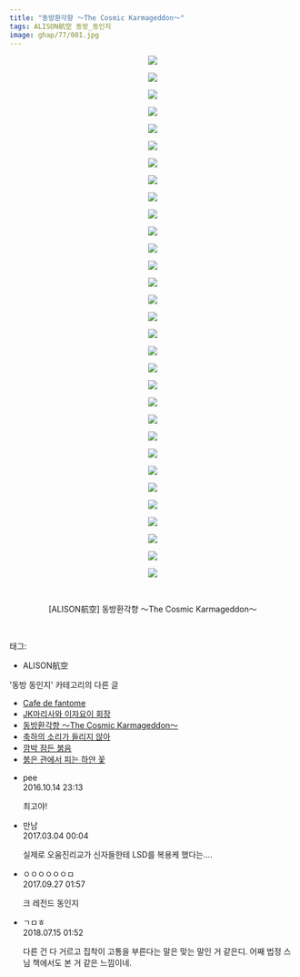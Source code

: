 ```yaml
---
title: "동방환각향 ～The Cosmic Karmageddon～"
tags: ALISON航空 동방_동인지
image: ghap/77/001.jpg
---
```

<div class="article">
<p style="text-align: center; clear: none; float: none;"><img src="{{ site.nasurl }}/ghap/77/001.jpg"/></p>
<p style="text-align: center; clear: none; float: none;"><img src="{{ site.nasurl }}/ghap/77/002.jpg"/></p>
<p style="text-align: center; clear: none; float: none;"><img src="{{ site.nasurl }}/ghap/77/003.jpg"/></p>
<p style="text-align: center; clear: none; float: none;"><img src="{{ site.nasurl }}/ghap/77/004.jpg"/></p>
<p style="text-align: center; clear: none; float: none;"><img src="{{ site.nasurl }}/ghap/77/005.jpg"/></p>
<p style="text-align: center; clear: none; float: none;"><img src="{{ site.nasurl }}/ghap/77/006.jpg"/></p>
<p style="text-align: center; clear: none; float: none;"><img src="{{ site.nasurl }}/ghap/77/007.jpg"/></p>
<p style="text-align: center; clear: none; float: none;"><img src="{{ site.nasurl }}/ghap/77/008.jpg"/></p>
<p style="text-align: center; clear: none; float: none;"><img src="{{ site.nasurl }}/ghap/77/009.jpg"/></p>
<p style="text-align: center; clear: none; float: none;"><img src="{{ site.nasurl }}/ghap/77/010.jpg"/></p>
<p style="text-align: center; clear: none; float: none;"><img src="{{ site.nasurl }}/ghap/77/011.jpg"/></p>
<p style="text-align: center; clear: none; float: none;"><img src="{{ site.nasurl }}/ghap/77/012.jpg"/></p>
<p style="text-align: center; clear: none; float: none;"><img src="{{ site.nasurl }}/ghap/77/013.jpg"/></p>
<p style="text-align: center; clear: none; float: none;"><img src="{{ site.nasurl }}/ghap/77/014.jpg"/></p>
<p style="text-align: center; clear: none; float: none;"><img src="{{ site.nasurl }}/ghap/77/015.jpg"/></p>
<p style="text-align: center; clear: none; float: none;"><img src="{{ site.nasurl }}/ghap/77/016.jpg"/></p>
<p style="text-align: center; clear: none; float: none;"><img src="{{ site.nasurl }}/ghap/77/017.jpg"/></p>
<p style="text-align: center; clear: none; float: none;"><img src="{{ site.nasurl }}/ghap/77/018.jpg"/></p>
<p style="text-align: center; clear: none; float: none;"><img src="{{ site.nasurl }}/ghap/77/019.jpg"/></p>
<p style="text-align: center; clear: none; float: none;"><img src="{{ site.nasurl }}/ghap/77/020.jpg"/></p>
<p style="text-align: center; clear: none; float: none;"><img src="{{ site.nasurl }}/ghap/77/021.jpg"/></p>
<p style="text-align: center; clear: none; float: none;"><img src="{{ site.nasurl }}/ghap/77/022.jpg"/></p>
<p style="text-align: center; clear: none; float: none;"><img src="{{ site.nasurl }}/ghap/77/023.jpg"/></p>
<p style="text-align: center; clear: none; float: none;"><img src="{{ site.nasurl }}/ghap/77/024.jpg"/></p>
<p style="text-align: center; clear: none; float: none;"><img src="{{ site.nasurl }}/ghap/77/025.jpg"/></p>
<p style="text-align: center; clear: none; float: none;"><img src="{{ site.nasurl }}/ghap/77/026.jpg"/></p>
<p style="text-align: center; clear: none; float: none;"><img src="{{ site.nasurl }}/ghap/77/027.jpg"/></p>
<p style="text-align: center; clear: none; float: none;"><img src="{{ site.nasurl }}/ghap/77/028.jpg"/></p>
<p style="text-align: center; clear: none; float: none;"><img src="{{ site.nasurl }}/ghap/77/029.jpg"/></p>
<p style="text-align: center; clear: none; float: none;"><img src="{{ site.nasurl }}/ghap/77/030.jpg"/></p>
<p style="text-align: center; clear: none; float: none;"><img src="{{ site.nasurl }}/ghap/77/031.jpg"/></p>
<p style="text-align: center; clear: none; float: none;"><br/></p>
<p style="text-align: center; clear: none; float: none;">[ALISON航空] 동방환각향 ～The Cosmic Karmageddon～</p>
<p><br/></p>
</div><div class="tagTrail">
<p>태그: </p>
<ul>
<li>ALISON航空</li>
</ul>
</div><div class="another">
<p>'동방 동인지' 카테고리의 다른 글</p>
<ul>
<li><a href="/2016-06-16-ghap_80">Cafe de fantome</a></li>
<li><a href="/2016-06-16-ghap_79">JK마리사와 이자요이 회장</a></li>
<li><a href="/2016-06-16-ghap_77">동방환각향 ～The Cosmic Karmageddon～</a></li>
<li><a href="/2016-06-16-ghap_76">축하의 소리가 들리지 않아</a></li>
<li><a href="/2016-06-16-ghap_75">깜박 잠든 붉음</a></li>
<li><a href="/2016-06-16-ghap_74">붉은 관에서 피는 하얀 꽃</a></li>
</ul>
</div><div class="cb_module cb_fluid">
<div class="cb_wrt cb_profile">
<div class="comment">
<ul>
<li class="cb_thumb_off" id="comment14828481">
<div class="cb_comment_area">
<div class="cb_info_area">
<div class="cb_section">
<span class="cb_nick_name">pee</span>
</div>
<div class="cb_section">
<span class="cb_date">2016.10.14 23:13 </span>
</div>
</div>
<div class="cb_dsc_comment">
<p class="cb_dsc">
											최고야!
										</p>
</div>
</div></li>
<li class="cb_thumb_off" id="comment14930703">
<div class="cb_comment_area">
<div class="cb_info_area">
<div class="cb_section">
<span class="cb_nick_name">만남</span>
</div>
<div class="cb_section">
<span class="cb_date">2017.03.04 00:04 </span>
</div>
</div>
<div class="cb_dsc_comment">
<p class="cb_dsc">
											실제로 오움진리교가 신자들한테 LSD를 복용케 했다는....
										</p>
</div>
</div></li>
<li class="cb_thumb_off" id="comment15091313">
<div class="cb_comment_area">
<div class="cb_info_area">
<div class="cb_section">
<span class="cb_nick_name">ㅇㅇㅇㅇㅇㅇㅁ</span>
</div>
<div class="cb_section">
<span class="cb_date">2017.09.27 01:57 </span>
</div>
</div>
<div class="cb_dsc_comment">
<p class="cb_dsc">
											크 레전드 동인지
										</p>
</div>
</div></li>
<li class="cb_thumb_off" id="comment15286810">
<div class="cb_comment_area">
<div class="cb_info_area">
<div class="cb_section">
<span class="cb_nick_name">ㄱㅁㅎ</span>
</div>
<div class="cb_section">
<span class="cb_date">2018.07.15 01:52 </span>
</div>
</div>
<div class="cb_dsc_comment">
<p class="cb_dsc">
											다른 건 다 거르고 집착이 고통을 부른다는 말은 맞는 말인 거 같은디. 어째 법정 스님 책에서도 본 거 같은 느낌이네.
										</p>
</div>
</div></li>
</ul>
</div>
</div><!-- commentList close -->
</div>